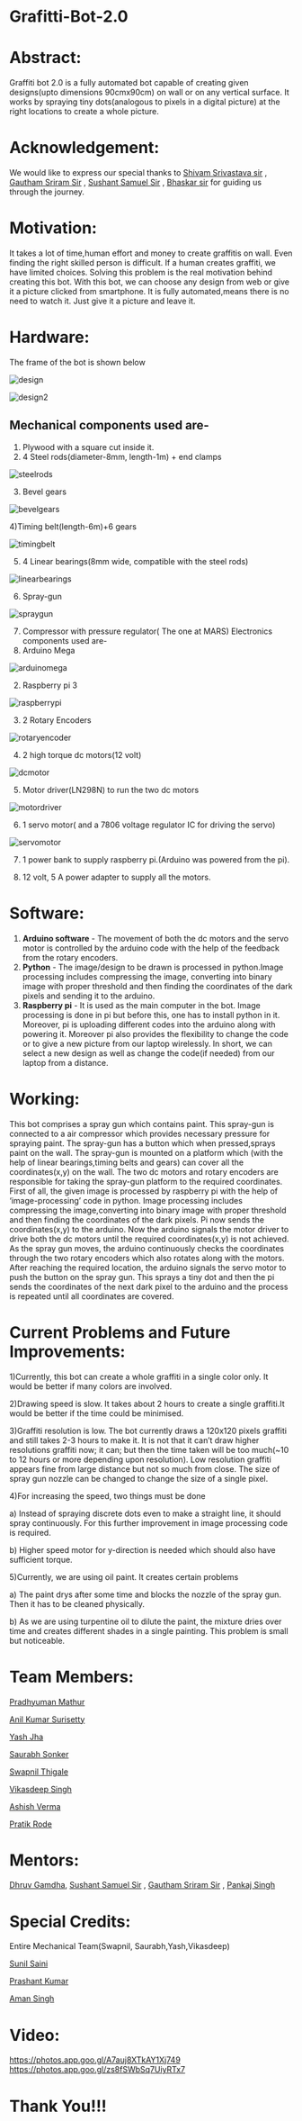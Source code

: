 # Grafitti-Bot-2.0
# Abstract: 
Graffiti bot 2.0 is a fully automated bot capable of creating given designs(upto
dimensions 90cmx90cm) on wall or on any vertical surface. It works by spraying tiny
dots(analogous to pixels in a digital picture) at the right locations to create a whole picture.
# Acknowledgement: 
We would like to express our special thanks to [Shivam Srivastava
sir](https://www.facebook.com/Shivamsrivastava1912?ref=br_rs) , [Gautham Sriram Sir](https://www.facebook.com/gauthams1?ref=br_rs) , [Sushant Samuel Sir](https://www.facebook.com/sushant.samuel.3?ref=br_rs) , [Bhaskar sir](https://www.facebook.com/bhaskarkaushik.bk?ref=br_rs) for guiding us through the journey.
# Motivation: 
It takes a lot of time,human effort and money to create graffitis on wall. Even
finding the right skilled person is difficult. If a human creates graffiti, we have limited choices.
Solving this problem is the real motivation behind creating this bot. With this bot, we can
choose any design from web or give it a picture clicked from smartphone. It is fully
automated,means there is no need to watch it. Just give it a picture and leave it.
# Hardware: 
The frame of the bot is shown below

![design](https://user-images.githubusercontent.com/27297472/41453027-de953736-7091-11e8-8647-68c7ccd4eaa1.png)

![design2](https://user-images.githubusercontent.com/27297472/41453125-281275e0-7092-11e8-9848-4180ad67ff64.png)


## Mechanical components used are-
1) Plywood with a square cut inside it.
2) 4 Steel rods(diameter-8mm, length-1m) + end clamps

![steelrods](https://user-images.githubusercontent.com/27297472/41453178-4fdcb09a-7092-11e8-9a50-cfa1f599890a.png)

3) Bevel gears

![bevelgears](https://user-images.githubusercontent.com/27297472/41453187-5c248fda-7092-11e8-8595-d36057b8cc00.png)

4)Timing belt(length-6m)+6 gears

![timingbelt](https://user-images.githubusercontent.com/27297472/41453791-aba86246-7094-11e8-944e-80390099e1b0.png)

5) 4 Linear bearings(8mm wide, compatible with the steel rods)

![linearbearings](https://user-images.githubusercontent.com/27297472/41482411-2b5eab68-70f3-11e8-8323-8a60b81fe6c1.png)

6) Spray-gun

![spraygun](https://user-images.githubusercontent.com/27297472/41482458-5190dd1a-70f3-11e8-8429-fb1ceae4f7b2.png)

7) Compressor with pressure regulator( The one at MARS)
Electronics components used are-
1) Arduino Mega

![arduinomega](https://user-images.githubusercontent.com/27297472/41482491-69776656-70f3-11e8-8122-d65bcba77733.png)

2) Raspberry pi 3

![raspberrypi](https://user-images.githubusercontent.com/27297472/41482596-b242fd78-70f3-11e8-9a23-27cc52552d91.png)

3) 2 Rotary Encoders

![rotaryencoder](https://user-images.githubusercontent.com/27297472/41482628-d2df98f2-70f3-11e8-8396-eca467a45bf1.png)

4) 2 high torque dc motors(12 volt)

![dcmotor](https://user-images.githubusercontent.com/27297472/41482647-e2f24f14-70f3-11e8-94ff-903275ec128a.png)

5) Motor driver(LN298N) to run the two dc motors

![motordriver](https://user-images.githubusercontent.com/27297472/41482671-efd2466c-70f3-11e8-928a-bd8cfc823864.png)

6) 1 servo motor( and a 7806 voltage regulator IC for driving the servo)

![servomotor](https://user-images.githubusercontent.com/27297472/41482716-175ab476-70f4-11e8-82ab-ec696e16982c.png)

7) 1 power bank to supply raspberry pi.(Arduino was powered from the pi).

8) 12 volt, 5 A power adapter to supply all the motors.
# Software:
1) <b>Arduino software</b> - The movement of both the dc motors and the servo motor is
controlled by the arduino code with the help of the feedback from the rotary
encoders.
2) <b>Python</b> - The image/design to be drawn is processed in python.Image processing
includes compressing the image, converting into binary image with proper threshold
and then finding the coordinates of the dark pixels and sending it to the arduino.
3) <b>Raspberry pi</b> - It is used as the main computer in the bot. Image processing is done
in pi but before this, one has to install python in it. Moreover, pi is uploading different
codes into the arduino along with powering it. Moreover pi also provides the flexibility
to change the code or to give a new picture from our laptop wirelessly. In short, we
can select a new design as well as change the code(if needed) from our laptop from
a distance.
# Working: 
This bot comprises a spray gun which contains paint. This spray-gun is
connected to a air compressor which provides necessary pressure for spraying paint. The
spray-gun has a button which when pressed,sprays paint on the wall. The spray-gun is
mounted on a platform which (with the help of linear bearings,timing belts and gears) can
cover all the coordinates(x,y) on the wall. The two dc motors and rotary encoders are
responsible for taking the spray-gun platform to the required coordinates.
First of all, the given image is processed by raspberry pi with the help of ‘image-processing’
code in python. Image processing includes compressing the image,converting into binary
image with proper threshold and then finding the coordinates of the dark pixels. Pi now
sends the coordinates(x,y) to the arduino. Now the arduino signals the motor driver to drive
both the dc motors until the required coordinates(x,y) is not achieved.
As the spray gun moves, the arduino continuously checks the coordinates through the two
rotary encoders which also rotates along with the motors. After reaching the required
location, the arduino signals the servo motor to push the button on the spray gun. This
sprays a tiny dot and then the pi sends the coordinates of the next dark pixel to the arduino
and the process is repeated until all coordinates are covered.
# Current Problems and Future Improvements:
1)Currently, this bot can create a whole graffiti in a single color only. It would be better if
many colors are involved.

2)Drawing speed is slow. It takes about 2 hours to create a single graffiti.It would be better if
the time could be minimised.

3)Graffiti resolution is low. The bot currently draws a 120x120 pixels graffiti and still takes
2-3 hours to make it. It is not that it can’t draw higher resolutions graffiti now; it can; but then
the time taken will be too much(~10 to 12 hours or more depending upon resolution). Low
resolution graffiti appears fine from large distance but not so much from close. The size of
spray gun nozzle can be changed to change the size of a single pixel.

4)For increasing the speed, two things must be done

  a) Instead of spraying discrete dots even to make a straight line, it should spray
     continuously. For this further improvement in image processing code is required.

  b) Higher speed motor for y-direction is needed which should also have sufficient
     torque.

5)Currently, we are using oil paint. It creates certain problems

  a) The paint drys after some time and blocks the nozzle of the spray gun. Then it has to be
     cleaned physically.

  b) As we are using turpentine oil to dilute the paint, the mixture dries over time and
     creates different shades in a single painting. This problem is small but noticeable.

# Team Members:
[Pradhyuman Mathur](https://www.facebook.com/pradhyuman.mathur)

[Anil Kumar Surisetty](https://www.facebook.com/anilkumar.surisetty.99?ref=br_rs)

[Yash Jha](https://www.facebook.com/profile.php?id=100007398224649&ref=br_rs)

[Saurabh Sonker](https://www.facebook.com/sourabh.sonker.908?ref=br_rs)

[Swapnil Thigale](https://www.facebook.com/swapnil.thigale.657?ref=br_rs)

[Vikasdeep Singh](https://www.facebook.com/vikasdeep.singh.90?ref=br_rs)

[Ashish Verma](https://www.facebook.com/profile.php?id=100011799060769)

[Pratik Rode](https://www.facebook.com/pratik.rode.31?ref=br_rs)

# Mentors: 
[Dhruv Gamdha](https://www.facebook.com/dhruv.gamdha?ref=br_rs), [Sushant Samuel Sir](https://www.facebook.com/sushant.samuel.3?ref=br_rs) , [Gautham Sriram Sir](https://www.facebook.com/gauthams1?ref=br_rs) , [Pankaj Singh](https://www.facebook.com/pankajmindfreak?ref=br_rs)
# Special Credits: 
Entire Mechanical Team(Swapnil, Saurabh,Yash,Vikasdeep)

[Sunil Saini](https://www.facebook.com/thesunilsaini?ref=br_rs)

[Prashant Kumar](https://www.facebook.com/profile.php?id=100011588744611&ref=br_rs)

[Aman Singh](https://www.facebook.com/amanHomecoming?ref=br_rs)
# Video: 
https://photos.app.goo.gl/A7auj8XTkAY1Xj749
https://photos.app.goo.gl/zs8fSWbSq7UiyRTx7
# Thank You!!!
